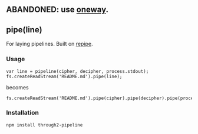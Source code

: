 ## ABANDONED: use [oneway](https://github.com/lukeburns/oneway).

## pipe(line)

For laying pipelines. Built on [repipe](https://github.com/lukeburns/repipe).

### Usage
```
var line = pipeline(cipher, decipher, process.stdout);
fs.createReadStream('README.md').pipe(line);
```
becomes
```
fs.createReadStream('README.md').pipe(cipher).pipe(decipher).pipe(process.stdout)
```

### Installation
```
npm install through2-pipeline
```
